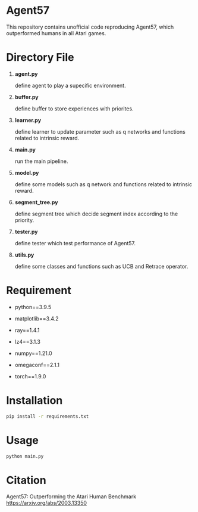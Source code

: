# Agent57
This repository contains unofficial code reproducing Agent57, which outperformed humans in all Atari games.

# Directory File
1. **agent.py**
    
    define agent to play a supecific environment.

2. **buffer.py**

    define buffer to store experiences with priorites.

3. **learner.py**

    define learner to update parameter such as q networks and functions related to intrinsic reward.

4. **main.py**

    run the main pipeline.

5. **model.py**

    define some models such as q network and functions related to intrinsic reward. 

6. **segment_tree.py**

    define segment tree which decide segment index according to the priority.

7. **tester.py**

    define tester which test performance of Agent57.

8. **utils.py**

    define some classes and functions such as UCB and Retrace operator.


# Requirement
* python==3.9.5

* matplotlib==3.4.2
* ray==1.4.1
* lz4==3.1.3
* numpy==1.21.0
* omegaconf==2.1.1
* torch==1.9.0


# Installation
```bash
pip install -r requirements.txt
```

# Usage
```bash
python main.py
```

# Citation
Agent57: Outperforming the Atari Human Benchmark
https://arxiv.org/abs/2003.13350